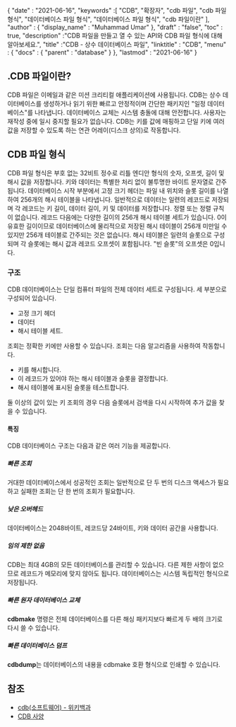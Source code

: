 {
  "date" : "2021-06-16",
  "keywords" :[ "CDB", "확장자", "cdb 파일", "cdb 파일 형식", "데이터베이스 파일 형식", "데이터베이스 파일 형식", "cdb 파일이란" ],
  "author" : {
    "display_name" : "Muhammad Umar"
},
  "draft" : "false",
  "toc" : true,
  "description" :"CDB 파일을 만들고 열 수 있는 API와 CDB 파일 형식에 대해 알아보세요.",
  "title" :"CDB - 상수 데이터베이스 파일",
  "linktitle" : "CDB",
  "menu" : {
    "docs" : {
      "parent" : "database"
}
},
  "lastmod" : "2021-06-16"
}

## .CDB 파일이란?
CDB 파일은 이메일과 같은 미션 크리티컬 애플리케이션에 사용됩니다. CDB는 상수 데이터베이스를 생성하거나 읽기 위한 빠르고 안정적이며 간단한 패키지인 "일정 데이터베이스"를 나타냅니다. 데이터베이스 교체는 시스템 충돌에 대해 안전합니다. 사용자는 재작성 중에 일시 중지할 필요가 없습니다. CDB는 키를 값에 매핑하고 단일 키에 여러 값을 저장할 수 있도록 하는 연관 어레이(디스크 상의)로 작동합니다.

## CDB 파일 형식
CDB 파일 형식은 부호 없는 32비트 정수로 리틀 엔디안 형식의 숫자, 오프셋, 길이 및 해시 값을 저장합니다. 키와 데이터는 특별한 처리 없이 불투명한 바이트 문자열로 간주됩니다. 데이터베이스 시작 부분에서 고정 크기 헤더는 파일 내 위치와 슬롯 길이를 나열하여 256개의 해시 테이블을 나타냅니다. 일반적으로 데이터는 일련의 레코드로 저장되며 각 레코드는 키 길이, 데이터 길이, 키 및 데이터를 저장합니다. 정렬 또는 정렬 규칙이 없습니다. 레코드 다음에는 다양한 길이의 256개 해시 테이블 세트가 있습니다. 0이 유효한 길이이므로 데이터베이스에 물리적으로 저장된 해시 테이블이 256개 미만일 수 있지만 256개 테이블로 간주되는 것은 없습니다. 해시 테이블은 일련의 슬롯으로 구성되며 각 슬롯에는 해시 값과 레코드 오프셋이 포함됩니다. "빈 슬롯"의 오프셋은 0입니다.

### 구조
CDB 데이터베이스는 단일 컴퓨터 파일의 전체 데이터 세트로 구성됩니다. 세 부분으로 구성되어 있습니다.
- 고정 크기 헤더
- 데이터
- 해시 테이블 세트.

조회는 정확한 키에만 사용할 수 있습니다. 조회는 다음 알고리즘을 사용하여 작동합니다.

- 키를 해시합니다.
- 이 레코드가 있어야 하는 해시 테이블과 슬롯을 결정합니다.
- 해시 테이블에 표시된 슬롯을 테스트합니다.

둘 이상의 값이 있는 키 조회의 경우 다음 슬롯에서 검색을 다시 시작하여 추가 값을 찾을 수 있습니다.

#### 특징

CDB 데이터베이스 구조는 다음과 같은 여러 기능을 제공합니다.

##### 빠른 조회
거대한 데이터베이스에서 성공적인 조회는 일반적으로 단 두 번의 디스크 액세스가 필요하고 실패한 조회는 단 한 번의 조회가 필요합니다.
##### 낮은 오버헤드
데이터베이스는 2048바이트, 레코드당 24바이트, 키와 데이터 공간을 사용합니다.
##### 임의 제한 없음
CDB는 최대 4GB의 모든 데이터베이스를 관리할 수 있습니다. 다른 제한 사항이 없으므로 레코드가 메모리에 맞지 않아도 됩니다. 데이터베이스는 시스템 독립적인 형식으로 저장됩니다.
##### 빠른 원자 데이터베이스 교체
**cdbmake** 명령은 전체 데이터베이스를 다른 해싱 패키지보다 빠르게 두 배의 크기로 다시 쓸 수 있습니다.
##### 빠른 데이터베이스 덤프
**cdbdump**는 데이터베이스의 내용을 cdbmake 호환 형식으로 인쇄할 수 있습니다.


## 참조 ##

* [cdb(소프트웨어) - 위키백과](https://en.wikipedia.org/wiki/Cdb_(software))
* [CDB 사양](http://cr.yp.to/cdb.html)

